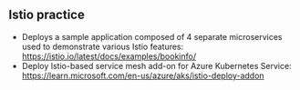## Istio practice

- Deploys a sample application composed of 4 separate microservices used to demonstrate various Istio features: https://istio.io/latest/docs/examples/bookinfo/
- Deploy Istio-based service mesh add-on for Azure Kubernetes Service: https://learn.microsoft.com/en-us/azure/aks/istio-deploy-addon
